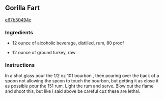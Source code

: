 ## Gorilla Fart

[e67b50494c](http://www.food.com/recipe/gorilla-fart-192770)

### Ingredients

 - 12 ounce of alcoholic beverage, distilled, rum, 80 proof

 - 12 ounce of ground turkey, raw

### Instructions

In a shot glass pour the 1/2 oz 101 bourbon , then pouring over the back of a spoon not allowing the spoon to touch the bourbon, but getting it as close it as possible pour the 151 rum. Light the rum and serve. Blow out the flame and shoot this, but like I said above be careful cuz these are lethal.